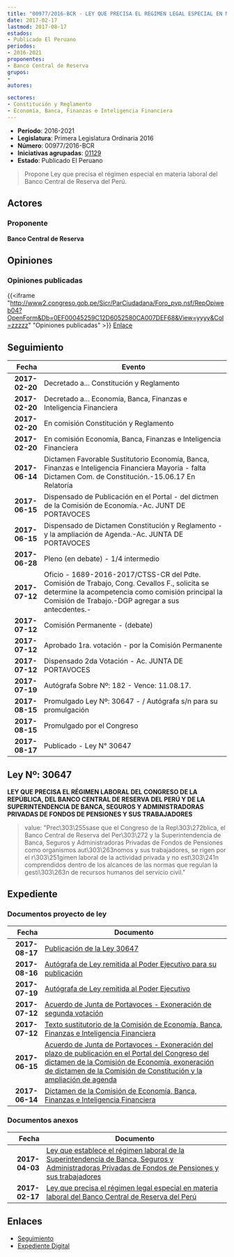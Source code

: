 ```yaml
---
title: "00977/2016-BCR - LEY QUE PRECISA EL RÉGIMEN LEGAL ESPECIAL EN MATERIA LABORAL DEL BANCO CENTRAL DE RESERVA DEL PERÚ"
date: 2017-02-17
lastmod: 2017-08-17
estados:
- Publicado El Peruano
periodos:
- 2016-2021
proponentes:
- Banco Central de Reserva
grupos:
- 
autores:

sectores:
- Constitución y Reglamento
- Economía, Banca, Finanzas e Inteligencia Financiera
---
```

- **Periodo**: 2016-2021
- **Legislatura**: Primera Legislatura Ordinaria 2016
- **Número**: 00977/2016-BCR
- **Iniciativas agrupadas**: [01129](../../01100/01129)
- **Estado**: Publicado El Peruano

> Propone Ley que precisa el régimen especial en materia laboral del Banco Central de Reserva del Perú.


## Actores

### Proponente

**Banco Central de Reserva**

## Opiniones

### Opiniones publicadas

{{<iframe "http://www2.congreso.gob.pe/Sicr/ParCiudadana/Foro_pvp.nsf/RepOpiweb04?OpenForm&Db=0EF00045259C12D6052580CA007DEF68&View=yyyy&Col=zzzzz" "Opiniones publicadas" >}}
[Enlace](http://www2.congreso.gob.pe/Sicr/ParCiudadana/Foro_pvp.nsf/RepOpiweb04?OpenForm&Db=0EF00045259C12D6052580CA007DEF68&View=yyyy&Col=zzzzz)


## Seguimiento

| Fecha | Evento |
|------:|--------|
| **2017-02-20** | Decretado a... Constitución y Reglamento |
| **2017-02-20** | Decretado a... Economía, Banca, Finanzas e Inteligencia Financiera |
| **2017-02-20** | En comisión Constitución y Reglamento |
| **2017-02-20** | En comisión Economía, Banca, Finanzas e Inteligencia Financiera |
| **2017-06-14** | Dictamen Favorable Sustitutorio Economía, Banca, Finanzas e Inteligencia Financiera Mayoria - falta Dictamen Com. de Constitución.-15.06.17 En Relatoría |
| **2017-06-15** | Dispensado de Publicación en el Portal - del dictmen de la Comisión de Economía.-Ac. JUNT DE PORTAVOCES |
| **2017-06-15** | Dispensado de Dictamen Constitución y Reglamento - y la ampliación de Agenda.-Ac. JUNTA DE PORTAVOCES |
| **2017-06-28** | Pleno (en debate) - 1/4 intermedio |
| **2017-07-12** | Oficio - 1689-2016-2017/CTSS-CR del Pdte. Comisión de Trabajo, Cong. Cevallos F., solicita se determine la acompetencia como comisión principal la Comisión de Trabajo.-DGP agregar a sus antecdentes.- |
| **2017-07-12** | Comisión Permanente - (debate) |
| **2017-07-12** | Aprobado 1ra. votación - por la Comisión Permanente |
| **2017-07-12** | Dispensado 2da Votación - Ac. JUNTA DE PORTAVOCES |
| **2017-07-19** | Autógrafa Sobre Nº: 182 - Vence: 11.08.17. |
| **2017-08-15** | Promulgado Ley Nº: 30647 - / Autógrafa s/n para su promulgación |
| **2017-08-15** | Promulgado por el Congreso |
| **2017-08-17** | Publicado - Ley N° 30647 |

## Ley Nº: 30647

**LEY QUE PRECISA EL RÉGIMEN LABORAL DEL CONGRESO DE LA REPÚBLICA, DEL BANCO CENTRAL DE RESERVA DEL PERÚ Y DE LA SUPERINTENDENCIA DE BANCA, SEGUROS Y ADMINISTRADORAS PRIVADAS DE FONDOS DE PENSIONES Y SUS TRABAJADORES**

> value: "Prec\303\255sase que el Congreso de la Rep\303\272blica, el Banco Central de Reserva del Per\303\272 y la Superintendencia de Banca, Seguros y Administradoras Privadas de Fondos de Pensiones como organismos aut\303\263nomos y sus trabajadores, se rigen por el r\303\251gimen laboral de la actividad privada y no est\303\241n comprendidos dentro de los alcances de las normas que regulan la gesti\303\263n de recursos humanos del servicio civil."


## Expediente

### Documentos proyecto de ley

| Fecha | Documento |
|------:|-----------|
| **2017-08-17** | [Publicación de la Ley 30647](http://www.leyes.congreso.gob.pe/Documentos/2016_2021/ADLP/Normas_Legales/30647-LEY.pdf) |
| **2017-08-16** | [Autógrafa de Ley remitida al Poder Ejecutivo para su publicación](http://www.leyes.congreso.gob.pe/Documentos/2016_2021/ADLP/Texto_Aprobado/AU0097720170816.pdf) |
| **2017-07-19** | [Autógrafa de Ley remitida al Poder Ejecutivo](http://www.leyes.congreso.gob.pe/Documentos/2016_2021/Autografas/Ley_y_de_Resolucion_Legislativa/AU0097720170719.pdf) |
| **2017-07-12** | [Acuerdo de Junta de Portavoces - Exoneración de segunda votación](http://www.leyes.congreso.gob.pe/Documentos/2016_2021/Acuerdos/Junta_Portavoces/AJP0097720170712.pdf) |
| **2017-07-12** | [Texto sustitutorio de la Comisión de Economía, Banca, Finanzas e Inteligencia Financiera](http://www.leyes.congreso.gob.pe/Documentos/2016_2021/Texto_Sustitutorio/Proyectos_de_Ley/TS0097720170712.pdf) |
| **2017-06-15** | [Acuerdo de Junta de Portavoces - Exoneración del plazo de publicación en el Portal del Congreso del dictamen de la Comisión de Economía, exoneración de dictamen de la Comisión de Constitución y la ampliación de agenda](http://www.leyes.congreso.gob.pe/Documentos/2016_2021/Acuerdos/Junta_Portavoces/AJP0097720170615.pdf) |
| **2017-06-14** | [Dictamen de la Comisión de Economía, Banca, Finanzas e Inteligencia Financiera](http://www.leyes.congreso.gob.pe/Documentos/2016_2021/Dictamenes/Proyectos_de_Ley/00977DC09MAY20170614.pdf) |

### Documentos anexos

| Fecha | Documento |
|------:|-----------|
| **2017-04-03** | [Ley que establece el régimen laboral de la Superintendencia de Banca, Seguros y Administradoras Privadas de Fondos de Pensiones y sus trabajadores](http://www.leyes.congreso.gob.pe/Documentos/2016_2021/Proyectos_de_Ley_y_de_Resoluciones_Legislativas/PL0112920170403...pdf) |
| **2017-02-17** | [Ley que precisa el régimen legal especial en materia laboral del Banco Central de Reserva del Perú](http://www.leyes.congreso.gob.pe/Documentos/2016_2021/Proyectos_de_Ley_y_de_Resoluciones_Legislativas/PL0097720170217.pdf) |

## Enlaces

- [Seguimiento](http://www2.congreso.gob.pe/Sicr/TraDocEstProc/CLProLey2016.nsf/f7fff46988ca05b1052578e100829cc7/f4d68cf53e4334b8052580ca007e7b97?OpenDocument)
- [Expediente Digital](http://www2.congreso.gob.pe/Sicr/TraDocEstProc/Expvirt_2011.nsf/visbusqptramdoc1621/00977?opendocument)

